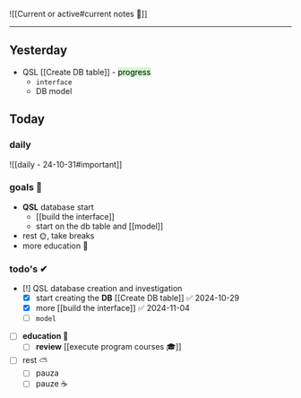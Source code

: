 
![[Current or active#current notes 📓]]

---
## Yesterday
- QSL [[Create DB table]] - <mark style="background: #BBFABBA6;">progress</mark>
	- `interface`
	- DB model

## Today

### daily

![[daily - 24-10-31#important]]

### goals 🏴
- **QSL** database start
	- [[build the interface]]
	- start on the db table and [[model]]
- rest 🌞, take breaks
- more education 🎒

### todo's ✔
- [!] QSL database creation and investigation
	- [x] start creating the **DB** [[Create DB table]] ✅ 2024-10-29
	- [x] more [[build the interface]] ✅ 2024-11-04
	- [ ] `model`
- [ ] **education 🎒**
	- [ ] **review** [[execute program courses 🎓]]
- [ ] rest ⛅
	- [ ] pauza
	- [ ] pauze ☕